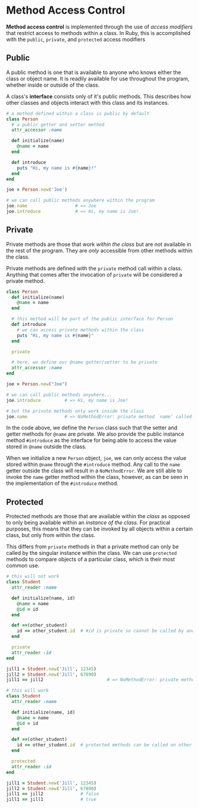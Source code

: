 # Method Access Control

**Method access control** is implemented through the use of _access modifiers_ that restrict access to methods within a class. In Ruby, this is accomplished with the `public`, `private`, and `protected` access modifiers

## Public

A public method is one that is available to anyone who knows either the class or object name. It is readily available for use throughout the program, whether inside or outside of the class.

A class's **interface** consists only of it's public methods. This describes how other classes and objects interact with this class and its instances.

```ruby
# a method defined within a class is public by default
class Person
  # a public getter and setter method
  attr_accessor :name

  def initialize(name)
    @name = name
  end

  def introduce
    puts "Hi, my name is #{name}!"
  end
end

joe = Person.new('Joe')

# we can call public methods anywhere within the program
joe.name                  # => Joe
joe.introduce             # => Hi, my name is Joe!
```

## Private

Private methods are those that work _within the class_ but are not available in the rest of the program. They are _only_ accessible from other methods within the class.

Private methods are defined with the `private` method call within a class. Anything that comes after the invocation of `private` will be considered a private method.

```ruby
class Person
  def initialize(name)
    @name = name
  end

  # this method will be part of the public interface for Person
  def introduce
    # we can access private methods within the class
    puts "Hi, my name is #{name}"
  end

  private

  # here, we define our @name getter/setter to be private
  attr_accessor :name
end

joe = Person.new("Joe")

# we can call public methods anywhere...
joe.introduce         # => Hi, my name is Joe!

# but the private methods only work inside the class
joe.name              # => NoMethodError: private method `name' called...
```

In the code above, we define the `Person` class such that the setter and getter methods for `@name` are private. We also provide the public instance method `#introduce` as the interface for being able to access the value stored in `@name` outside the class.

When we initialize a new `Person` object, `joe`, we can only access the value stored within `@name` through the `#introduce` method. Any call to the `name` getter outside the class will result in a `NoMethodError`. We are still able to invoke the `name` getter method within the class, however, as can be seen in the implementation of the `#introduce` method.

## Protected

Protected methods are those that are available within the _class_ as opposed to only being available within an _instance of the class_. For practical purposes, this means that they can be invoked by all objects within a certain class, but only from within the class.

This differs from `private` methods in that a private method can only be called by the singular instance within the class. We can use `protected` methods to compare objects of a particular class, which is their most common use.

```ruby
# this will not work
class Student
  attr_reader :name

  def initialize(name, id)
    @name = name
    @id = id
  end

  def ==(other_student)
    id == other_student.id  # #id is private so cannot be called by another instance
  end

  private
  attr_reader :id
end

jill1 = Student.new('Jill', 12345)
jill2 = Student.new('Jill', 67890)
jill1 == jill2                        # => NoMethodError: private method `id'...

# this will work
class Student
  attr_reader :name

  def initialize(name, id)
    @name = name
    @id = id
  end

  def ==(other_student)
    id == other_student.id  # protected methods can be called on other instances
  end

  protected
  attr_reader :id
end

jill1 = Student.new('Jill', 12345)
jill2 = Student.new('Jill', 67890)
jill1 == jill2              # false
jill1 == jill1              # true
```
